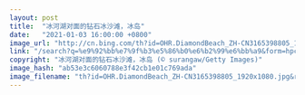 ```yaml
---
layout: post
title:  "冰河湖对面的钻石冰沙滩，冰岛"
date:   "2021-01-03 16:00:00 +0800"
image_url: "http://cn.bing.com/th?id=OHR.DiamondBeach_ZH-CN3165398805_1920x1080.jpg&rf=LaDigue_1920x1080.jpg&pid=hp"
link: "/search?q=%e9%92%bb%e7%9f%b3%e5%86%b0%e6%b2%99%e6%bb%a9&form=hpcapt&mkt=zh-cn"
copyright: "冰河湖对面的钻石冰沙滩，冰岛 (© surangaw/Getty Images)"
image_hash: "ab53e3c6060788e3f42cb1e01c769ada"
image_filename: "th?id=OHR.DiamondBeach_ZH-CN3165398805_1920x1080.jpg&rf=LaDigue_1920x1080.jpg&pid=hp"
---
```

